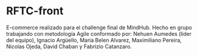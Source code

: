 # RFTC-front
E-commerce realizado para el challenge final de MindHub. Hecho en grupo trabajando con metodología Agile conformado por: Nehuen Aumedes (lider del equipo), Ignacio Argüello, Maria Belen Alvarez, Maximiliano Pereira, Nicolas Ojeda, David Chaban y Fabrizio Catanzaro.
